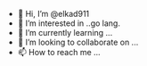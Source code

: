 - 👋 Hi, I’m @elkad911
- 👀 I’m interested in ..go lang.
- 🌱 I’m currently learning ...
- 💞️ I’m looking to collaborate on ...
- 📫 How to reach me ...

<!---
elkad911/elkad911 is a ✨ special ✨ repository because its `README.md` (this file) appears on your GitHub profile.
You can click the Preview link to take a look at your changes.
--->
